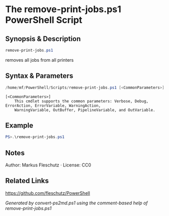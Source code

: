# The remove-print-jobs.ps1 PowerShell Script

## Synopsis & Description
```powershell
remove-print-jobs.ps1
```

removes all jobs from all printers

## Syntax & Parameters
```powershell
/home/mf/PowerShell/Scripts/remove-print-jobs.ps1 [<CommonParameters>]
```

```
[<CommonParameters>]
    This cmdlet supports the common parameters: Verbose, Debug, ErrorAction, ErrorVariable, WarningAction, 
    WarningVariable, OutBuffer, PipelineVariable, and OutVariable.
```

## Example
```powershell
PS>.\remove-print-jobs.ps1
```


## Notes
Author: Markus Fleschutz · License: CC0

## Related Links
https://github.com/fleschutz/PowerShell

*Generated by convert-ps2md.ps1 using the comment-based help of remove-print-jobs.ps1*
